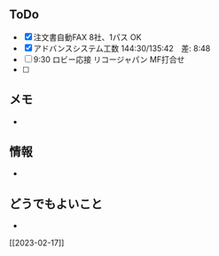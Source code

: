 ## ToDo
- [x] 注文書自動FAX 8社、1パス OK
- [x] アドバンスシステム工数 144:30/135:42　差: 8:48
- [ ] 9:30 ロビー応接 リコージャパン MF打合せ
- [ ] 


## メモ
- 


## 情報
- 


## どうでもよいこと
- 


[[2023-02-17]]

